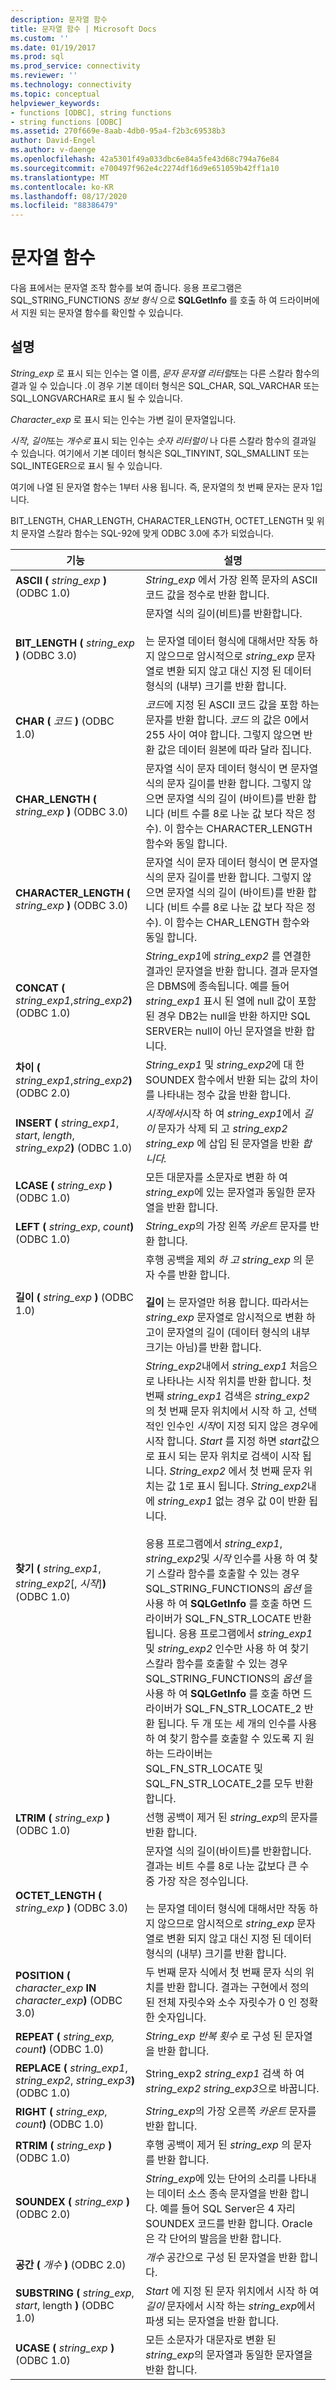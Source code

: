 ```yaml
---
description: 문자열 함수
title: 문자열 함수 | Microsoft Docs
ms.custom: ''
ms.date: 01/19/2017
ms.prod: sql
ms.prod_service: connectivity
ms.reviewer: ''
ms.technology: connectivity
ms.topic: conceptual
helpviewer_keywords:
- functions [ODBC], string functions
- string functions [ODBC]
ms.assetid: 270f669e-8aab-4db0-95a4-f2b3c69538b3
author: David-Engel
ms.author: v-daenge
ms.openlocfilehash: 42a5301f49a033dbc6e84a5fe43d68c794a76e84
ms.sourcegitcommit: e700497f962e4c2274df16d9e651059b42ff1a10
ms.translationtype: MT
ms.contentlocale: ko-KR
ms.lasthandoff: 08/17/2020
ms.locfileid: "88386479"
---
```

# <a name="string-functions"></a>문자열 함수
다음 표에서는 문자열 조작 함수를 보여 줍니다. 응용 프로그램은 SQL_STRING_FUNCTIONS *정보 형식* 으로 **SQLGetInfo** 를 호출 하 여 드라이버에서 지원 되는 문자열 함수를 확인할 수 있습니다.  
  
## <a name="remarks"></a>설명  
 *String_exp* 로 표시 되는 인수는 열 이름, *문자 문자열 리터럴*또는 다른 스칼라 함수의 결과 일 수 있습니다 .이 경우 기본 데이터 형식은 SQL_CHAR, SQL_VARCHAR 또는 SQL_LONGVARCHAR로 표시 될 수 있습니다.  
  
 *Character_exp* 로 표시 되는 인수는 가변 길이 문자열입니다.  
  
 *시작*, *길이*또는 *개수로* 표시 되는 인수는 *숫자 리터럴이* 나 다른 스칼라 함수의 결과일 수 있습니다. 여기에서 기본 데이터 형식은 SQL_TINYINT, SQL_SMALLINT 또는 SQL_INTEGER으로 표시 될 수 있습니다.  
  
 여기에 나열 된 문자열 함수는 1부터 사용 됩니다. 즉, 문자열의 첫 번째 문자는 문자 1입니다.  
  
 BIT_LENGTH, CHAR_LENGTH, CHARACTER_LENGTH, OCTET_LENGTH 및 위치 문자열 스칼라 함수는 SQL-92에 맞게 ODBC 3.0에 추가 되었습니다.  
  
|기능|설명|  
|--------------|-----------------|  
|**ASCII (** _string_exp_ **)**  (ODBC 1.0)|*String_exp* 에서 가장 왼쪽 문자의 ASCII 코드 값을 정수로 반환 합니다.|  
|**BIT_LENGTH (** _string_exp_ **)**  (ODBC 3.0)|문자열 식의 길이(비트)를 반환합니다.<br /><br /> 는 문자열 데이터 형식에 대해서만 작동 하지 않으므로 암시적으로 *string_exp* 문자열로 변환 되지 않고 대신 지정 된 데이터 형식의 (내부) 크기를 반환 합니다.|  
|**CHAR (** _코드_ **)**  (ODBC 1.0)|*코드*에 지정 된 ASCII 코드 값을 포함 하는 문자를 반환 합니다. *코드* 의 값은 0에서 255 사이 여야 합니다. 그렇지 않으면 반환 값은 데이터 원본에 따라 달라 집니다.|  
|**CHAR_LENGTH (** _string_exp_ **)**  (ODBC 3.0)|문자열 식이 문자 데이터 형식이 면 문자열 식의 문자 길이를 반환 합니다. 그렇지 않으면 문자열 식의 길이 (바이트)를 반환 합니다 (비트 수를 8로 나눈 값 보다 작은 정수). 이 함수는 CHARACTER_LENGTH 함수와 동일 합니다.|  
|**CHARACTER_LENGTH (** _string_exp_ **)**  (ODBC 3.0)|문자열 식이 문자 데이터 형식이 면 문자열 식의 문자 길이를 반환 합니다. 그렇지 않으면 문자열 식의 길이 (바이트)를 반환 합니다 (비트 수를 8로 나눈 값 보다 작은 정수). 이 함수는 CHAR_LENGTH 함수와 동일 합니다.|  
|**CONCAT (** _string_exp1_,_string_exp2_**)**  (ODBC 1.0)|*String_exp1*에 *string_exp2* 를 연결한 결과인 문자열을 반환 합니다. 결과 문자열은 DBMS에 종속됩니다. 예를 들어 *string_exp1* 표시 된 열에 null 값이 포함 된 경우 DB2는 null을 반환 하지만 SQL SERVER는 null이 아닌 문자열을 반환 합니다.|  
|**차이 (** _string_exp1_,_string_exp2_**)**  (ODBC 2.0)|*String_exp1* 및 *string_exp2*에 대 한 SOUNDEX 함수에서 반환 되는 값의 차이를 나타내는 정수 값을 반환 합니다.|  
|**INSERT (** _string_exp1_, *start*, *length*, _string_exp2_**)**  (ODBC 1.0)|*시작에서*시작 하 여 *string_exp1*에서 *길이* 문자가 삭제 되 고 *string_exp2* *string_exp* 에 삽입 된 문자열을 반환 *합니다.*|  
|**LCASE (** _string_exp_ **)** (ODBC 1.0)|모든 대문자를 소문자로 변환 하 여 *string_exp*에 있는 문자열과 동일한 문자열을 반환 합니다.|  
|**LEFT (** _string_exp_, _count_**)** (ODBC 1.0)|*String_exp*의 가장 왼쪽 *카운트* 문자를 반환 합니다.|  
|**길이 (** _string_exp_ **)** (ODBC 1.0)|후행 공백을 제외 *하 고 string_exp* 의 문자 수를 반환 합니다.<br /><br /> **길이** 는 문자열만 허용 합니다. 따라서는 *string_exp* 문자열로 암시적으로 변환 하 고이 문자열의 길이 (데이터 형식의 내부 크기는 아님)를 반환 합니다.|  
|**찾기 (** _string_exp1_, *string_exp2*[, *시작*]**)** (ODBC 1.0)|*String_exp2*내에서 *string_exp1* 처음으로 나타나는 시작 위치를 반환 합니다. 첫 번째 *string_exp1* 검색은 *string_exp2* 의 첫 번째 문자 위치에서 시작 하 고, 선택적인 인수인 *시작*이 지정 되지 않은 경우에 시작 합니다. *Start* 를 지정 하면 *start*값으로 표시 되는 문자 위치로 검색이 시작 됩니다. *String_exp2* 에서 첫 번째 문자 위치는 값 1로 표시 됩니다. *String_exp2*내에 *string_exp1* 없는 경우 값 0이 반환 됩니다.<br /><br /> 응용 프로그램에서 *string_exp1*, *string_exp2*및 *시작* 인수를 사용 하 여 찾기 스칼라 함수를 호출할 수 있는 경우 SQL_STRING_FUNCTIONS의 *옵션* 을 사용 하 여 **SQLGetInfo** 를 호출 하면 드라이버가 SQL_FN_STR_LOCATE 반환 됩니다. 응용 프로그램에서 *string_exp1* 및 *string_exp2* 인수만 사용 하 여 찾기 스칼라 함수를 호출할 수 있는 경우 SQL_STRING_FUNCTIONS의 *옵션* 을 사용 하 여 **SQLGetInfo** 를 호출 하면 드라이버가 SQL_FN_STR_LOCATE_2 반환 됩니다. 두 개 또는 세 개의 인수를 사용 하 여 찾기 함수를 호출할 수 있도록 지 원하는 드라이버는 SQL_FN_STR_LOCATE 및 SQL_FN_STR_LOCATE_2를 모두 반환 합니다.|  
|**LTRIM (** _string_exp_ **)** (ODBC 1.0)|선행 공백이 제거 된 *string_exp*의 문자를 반환 합니다.|  
|**OCTET_LENGTH (** _string_exp_ **)** (ODBC 3.0)|문자열 식의 길이(바이트)를 반환합니다. 결과는 비트 수를 8로 나눈 값보다 큰 수 중 가장 작은 정수입니다.<br /><br /> 는 문자열 데이터 형식에 대해서만 작동 하지 않으므로 암시적으로 *string_exp* 문자열로 변환 되지 않고 대신 지정 된 데이터 형식의 (내부) 크기를 반환 합니다.|  
|**POSITION (** _character_exp_ **IN** _character_exp_**)** (ODBC 3.0)|두 번째 문자 식에서 첫 번째 문자 식의 위치를 반환 합니다. 결과는 구현에서 정의 된 전체 자릿수와 소수 자릿수가 0 인 정확한 숫자입니다.|  
|**REPEAT (** _string_exp,_ _count_**)** (ODBC 1.0)|*String_exp* *반복 횟수* 로 구성 된 문자열을 반환 합니다.|  
|**REPLACE (** _string_exp1_, *string_exp2*, _string_exp3_**)** (ODBC 1.0)|String_exp2 *string_exp1* 검색 하 여 *string_exp2* *string_exp3*으로 바꿉니다.|  
|**RIGHT (** _string_exp_, _count_**)** (ODBC 1.0)|*String_exp*의 가장 오른쪽 *카운트* 문자를 반환 합니다.|  
|**RTRIM (** _string_exp_ **)** (ODBC 1.0)|후행 공백이 제거 된 *string_exp* 의 문자를 반환 합니다.|  
|**SOUNDEX (** _string_exp_ **)** (ODBC 2.0)|*String_exp*에 있는 단어의 소리를 나타내는 데이터 소스 종속 문자열을 반환 합니다. 예를 들어 SQL Server은 4 자리 SOUNDEX 코드를 반환 합니다. Oracle은 각 단어의 발음을 반환 합니다.|  
|**공간 (** _개수_ **)** (ODBC 2.0)|*개수* 공간으로 구성 된 문자열을 반환 합니다.|  
|**SUBSTRING (** _string_exp_, *start*, length **)** (ODBC 1.0)|*Start* 에 지정 된 문자 위치에서 시작 하 여 *길이* 문자에서 시작 하는 *string_exp*에서 파생 되는 문자열을 반환 합니다.|  
|**UCASE (** _string_exp_ **)** (ODBC 1.0)|모든 소문자가 대문자로 변환 된 *string_exp*의 문자열과 동일한 문자열을 반환 합니다.|
